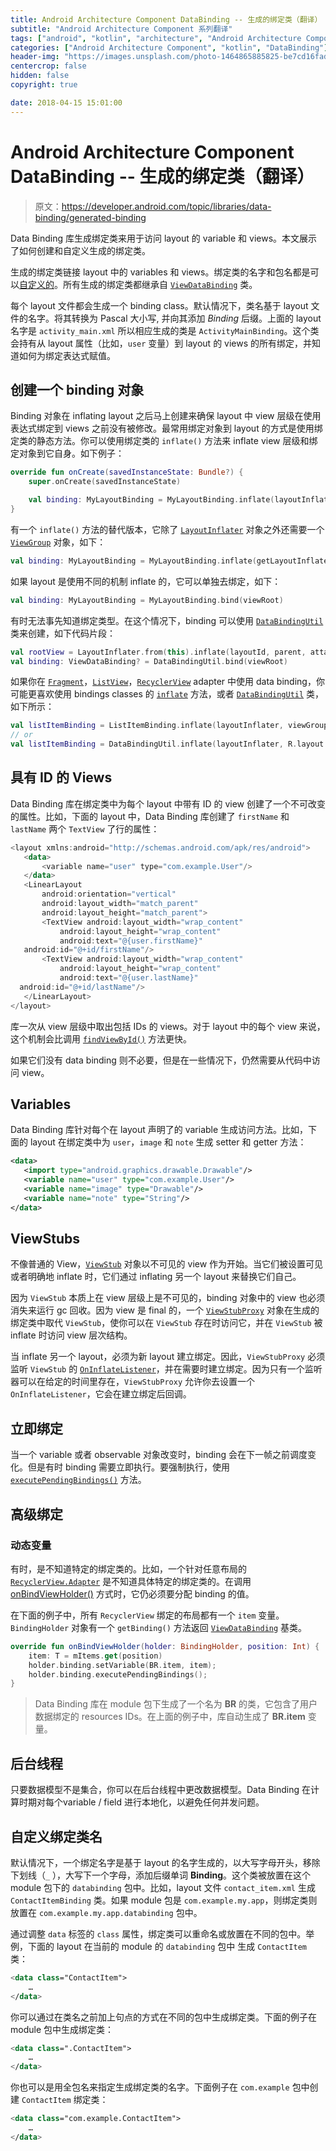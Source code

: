 ```yaml
---
title: Android Architecture Component DataBinding -- 生成的绑定类（翻译）
subtitle: "Android Architecture Component 系列翻译"
tags: ["android", "kotlin", "architecture", "Android Architecture Component", "aac", "ViewModel", "LiveData", "DataBinding", "Lifecycles"]
categories: ["Android Architecture Component", "kotlin", "DataBinding"]
header-img: "https://images.unsplash.com/photo-1464865885825-be7cd16fad8d?ixlib=rb-0.3.5&ixid=eyJhcHBfaWQiOjEyMDd9&s=996620e5a840fd2d82fc5bb137a1b4f7&auto=format&fit=crop&w=2250&q=80"
centercrop: false
hidden: false
copyright: true

date: 2018-04-15 15:01:00
---
```


# Android Architecture Component DataBinding -- 生成的绑定类（翻译）

> 原文：<https://developer.android.com/topic/libraries/data-binding/generated-binding>

Data Binding 库生成绑定类来用于访问 layout 的 variable 和 views。本文展示了如何创建和自定义生成的绑定类。

生成的绑定类链接 layout 中的 variables 和 views。绑定类的名字和包名都是可以[自定义的](https://developer.android.com/topic/libraries/data-binding/generated-binding#custom_binding_class_names)。所有生成的绑定类都继承自 [`ViewDataBinding`](https://developer.android.com/reference/android/databinding/ViewDataBinding.html) 类。

每个 layout 文件都会生成一个 binding class。默认情况下，类名基于 layout 文件的名字。将其转换为 Pascal 大小写, 并向其添加 *Binding* 后缀。上面的 layout 名字是 `activity_main.xml` 所以相应生成的类是 `ActivityMainBinding`。这个类会持有从 layout 属性（比如，`user` 变量）到 layout 的 views 的所有绑定，并知道如何为绑定表达式赋值。

## 创建一个 binding 对象

Binding 对象在 inflating layout 之后马上创建来确保 layout 中 view 层级在使用表达式绑定到 views 之前没有被修改。最常用绑定对象到 layout 的方式是使用绑定类的静态方法。你可以使用绑定类的 `inflate()` 方法来 inflate view 层级和绑定对象到它自身。如下例子：

```kotlin
override fun onCreate(savedInstanceState: Bundle?) {
    super.onCreate(savedInstanceState)

    val binding: MyLayoutBinding = MyLayoutBinding.inflate(layoutInflater)
}
```

有一个 `inflate()` 方法的替代版本，它除了 [`LayoutInflater`](https://developer.android.com/reference/android/view/LayoutInflater.html) 对象之外还需要一个 [`ViewGroup`](https://developer.android.com/reference/android/view/ViewGroup.html) 对象，如下：

```kotlin
val binding: MyLayoutBinding = MyLayoutBinding.inflate(getLayoutInflater(), viewGroup, false)
```

如果 layout 是使用不同的机制 inflate 的，它可以单独去绑定，如下：

```kotlin
val binding: MyLayoutBinding = MyLayoutBinding.bind(viewRoot)
```

有时无法事先知道绑定类型。在这个情况下，binding 可以使用 [`DataBindingUtil`](https://developer.android.com/reference/android/databinding/DataBindingUtil.html) 类来创建，如下代码片段：

```kotlin
val rootView = LayoutInflater.from(this).inflate(layoutId, parent, attachToParent)
val binding: ViewDataBinding? = DataBindingUtil.bind(viewRoot)
```

如果你在 [`Fragment`](https://developer.android.com/reference/android/app/Fragment.html)，[`ListView`](https://developer.android.com/reference/android/widget/ListView.html)，[`RecyclerView`](https://developer.android.com/reference/android/support/v7/widget/RecyclerView.html) adapter 中使用 data binding，你可能更喜欢使用 bindings classes 的 [`inflate`](https://developer.android.com/reference/android/databinding/DataBindingUtil.html#inflate(android.view.LayoutInflater,%20int,%20android.view.ViewGroup,%20boolean,%20android.databinding.DataBindingComponent)) 方法，或者 [`DataBindingUtil`](https://developer.android.com/reference/android/databinding/DataBindingUtil) 类，如下所示：

```kotlin
val listItemBinding = ListItemBinding.inflate(layoutInflater, viewGroup, false)
// or
val listItemBinding = DataBindingUtil.inflate(layoutInflater, R.layout.list_item, viewGroup, false)
```

## 具有 ID 的 Views

Data Binding 库在绑定类中为每个 layout 中带有 ID 的 view 创建了一个不可改变的属性。比如，下面的 layout 中，Data Binding 库创建了 `firstName` 和 `lastName` 两个 `TextView` 了行的属性：

```kotlin
<layout xmlns:android="http://schemas.android.com/apk/res/android">
   <data>
       <variable name="user" type="com.example.User"/>
   </data>
   <LinearLayout
       android:orientation="vertical"
       android:layout_width="match_parent"
       android:layout_height="match_parent">
       <TextView android:layout_width="wrap_content"
           android:layout_height="wrap_content"
           android:text="@{user.firstName}"
   android:id="@+id/firstName"/>
       <TextView android:layout_width="wrap_content"
           android:layout_height="wrap_content"
           android:text="@{user.lastName}"
  android:id="@+id/lastName"/>
   </LinearLayout>
</layout>
```

库一次从 view 层级中取出包括 IDs 的 views。对于 layout 中的每个 view 来说，这个机制会比调用 [`findViewById()`](https://developer.android.com/reference/android/app/Activity.html#findViewById(int)) 方法更快。

如果它们没有 data binding 则不必要，但是在一些情况下，仍然需要从代码中访问 view。

## Variables

Data Binding 库针对每个在 layout 声明了的 variable 生成访问方法。比如，下面的 layout 在绑定类中为 `user`，`image` 和 `note` 生成 setter 和 getter 方法：

```xml
<data>
   <import type="android.graphics.drawable.Drawable"/>
   <variable name="user" type="com.example.User"/>
   <variable name="image" type="Drawable"/>
   <variable name="note" type="String"/>
</data>
```

## ViewStubs

不像普通的 View，[`ViewStub`](https://developer.android.com/reference/android/view/ViewStub.html) 对象以不可见的 view 作为开始。当它们被设置可见或者明确地 inflate 时，它们通过 inflating 另一个 layout 来替换它们自己。

因为 `ViewStub` 本质上在 view 层级上是不可见的，binding 对象中的 view 也必须消失来运行 gc 回收。因为 view 是 final 的，一个 [`ViewStubProxy`](https://developer.android.com/reference/android/databinding/ViewStubProxy.html) 对象在生成的绑定类中取代 `ViewStub`，使你可以在 `ViewStub` 存在时访问它，并在 `ViewStub` 被 inflate 时访问 view 层次结构。

当 inflate 另一个 layout，必须为新 layout 建立绑定。因此，`ViewStubProxy` 必须监听 `ViewStub` 的 [`OnInflateListener`](https://developer.android.com/reference/android/view/ViewStub.OnInflateListener.html)，并在需要时建立绑定。因为只有一个监听器可以在给定的时间里存在，`ViewStubProxy` 允许你去设置一个 `OnInflateListener`，它会在建立绑定后回调。

## 立即绑定

当一个 variable 或者 observable 对象改变时，binding 会在下一帧之前调度变化。但是有时 binding 需要立即执行。要强制执行，使用 [`executePendingBindings()`](https://developer.android.com/reference/android/databinding/ViewDataBinding.html#executePendingBindings()) 方法。

## 高级绑定

### 动态变量

有时，是不知道特定的绑定类的。比如，一个针对任意布局的 [`RecyclerView.Adapter`](https://developer.android.com/reference/android/support/v7/widget/RecyclerView.Adapter.html) 是不知道具体特定的绑定类的。在调用 [onBindViewHolder()](https://developer.android.com/reference/android/support/v7/widget/RecyclerView.Adapter.html#onBindViewHolder(VH,%20int)) 方式时，它仍必须要分配 binding 的值。

在下面的例子中，所有 `RecyclerView` 绑定的布局都有一个 `item` 变量。`BindingHolder` 对象有一个 `getBinding()` 方法返回 [`ViewDataBinding`](https://developer.android.com/reference/android/databinding/ViewDataBinding.html) 基类。

```kotlin
override fun onBindViewHolder(holder: BindingHolder, position: Int) {
    item: T = mItems.get(position)
    holder.binding.setVariable(BR.item, item);
    holder.binding.executePendingBindings();
}
```

> Data Binding 库在 module 包下生成了一个名为 **BR** 的类，它包含了用户数据绑定的 resources IDs。在上面的例子中，库自动生成了 **BR.item** 变量。

## 后台线程

只要数据模型不是集合，你可以在后台线程中更改数据模型。Data Binding 在计算时期对每个variable / field 进行本地化，以避免任何并发问题。

## 自定义绑定类名

默认情况下，一个绑定名字是基于 layout 的名字生成的，以大写字母开头，移除下划线（`_` ），大写下一个字母，添加后缀单词 **Binding**。这个类被放置在这个 module 包下的 `databinding` 包中。比如，layout 文件 `contact_item.xml` 生成 `ContactItemBinding` 类。如果 module 包是 `com.example.my.app`，则绑定类则放置在 `com.example.my.app.databinding` 包中。

通过调整 `data` 标签的 `class` 属性，绑定类可以重命名或放置在不同的包中。举例，下面的 layout 在当前的 module 的 `databinding` 包中 生成 `ContactItem` 类：

```kotlin
<data class="ContactItem">
    …
</data>
```

你可以通过在类名之前加上句点的方式在不同的包中生成绑定类。下面的例子在 module 包中生成绑定类：

```kotlin
<data class=".ContactItem">
    …
</data>
```

你也可以是用全包名来指定生成绑定类的名字。下面例子在 `com.example` 包中创建 `ContactItem` 绑定类：

```kotlin
<data class="com.example.ContactItem">
    …
</data>
```